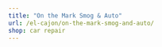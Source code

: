```yaml
---
title: "On the Mark Smog & Auto"
url: /el-cajon/on-the-mark-smog-and-auto/
shop: car repair
---
```

